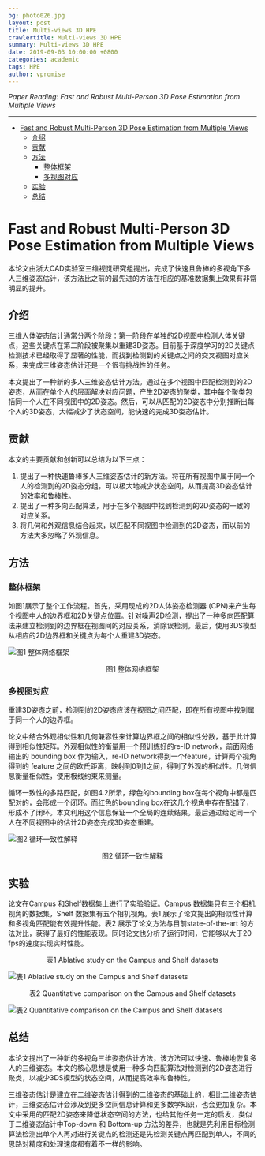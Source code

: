 ```yaml
---
bg: photo026.jpg
layout: post
title: Multi-views 3D HPE
crawlertitle: Multi-views 3D HPE
summary: Multi-views 3D HPE
date: 2019-09-03 10:00:00 +0800
categories: academic
tags: HPE
author: vpromise
---
```


*Paper Reading: Fast and Robust Multi-Person 3D Pose Estimation from Multiple Views*

---

- [Fast and Robust Multi-Person 3D Pose Estimation from Multiple Views](#fast-and-robust-multi-person-3d-pose-estimation-from-multiple-views)
  - [介绍](#介绍)
  - [贡献](#贡献)
  - [方法](#方法)
    - [整体框架](#整体框架)
    - [多视图对应](#多视图对应)
  - [实验](#实验)
  - [总结](#总结)

# Fast and Robust Multi-Person 3D Pose Estimation from Multiple Views

本论文由浙大CAD实验室三维视觉研究组提出，完成了快速且鲁棒的多视角下多人三维姿态估计，该方法比之前的最先进的方法在相应的基准数据集上效果有非常明显的提升。

## 介绍
三维人体姿态估计通常分两个阶段：第一阶段在单独的2D视图中检测人体关键点，这些关键点在第二阶段被聚集以重建3D姿态。目前基于深度学习的2D关键点检测技术已经取得了显著的性能，而找到检测到的关键点之间的交叉视图对应关系，来完成三维姿态估计还是一个很有挑战性的任务。

本文提出了一种新的多人三维姿态估计方法。通过在多个视图中匹配检测到的2D姿态，从而在单个人的层面解决对应问题，产生2D姿态的聚类，其中每个聚类包括同一个人在不同视图中的2D姿态。然后，可以从匹配的2D姿态中分别推断出每个人的3D姿态，大幅减少了状态空间，能快速的完成3D姿态估计。
## 贡献
本文的主要贡献和创新可以总结为以下三点：
1. 提出了一种快速鲁棒多人三维姿态估计的新方法。将在所有视图中属于同一个人的检测到的2D姿态分组，可以极大地减少状态空间，从而提高3D姿态估计的效率和鲁棒性。
2. 提出了一种多向匹配算法，用于在多个视图中找到检测到的2D姿态的一致的对应关系。
3. 将几何和外观信息结合起来，以匹配不同视图中检测到的2D姿态，而以前的方法大多忽略了外观信息。

## 方法
### 整体框架
如图1展示了整个工作流程。首先，采用现成的2D人体姿态检测器 (CPN)来产生每个视图中人的边界框和2D关键点位置。针对噪声2D检测，提出了一种多向匹配算法来建立检测到的边界框在视图间的对应关系，消除误检测。最后，使用3DS模型从相应的2D边界框和关键点为每个人重建3D姿态。

![图1 整体网络框架](https://i.loli.net/2019/09/03/jYPlAkCavTu8ecy.png)
<center>图1 整体网络框架</center>

### 多视图对应
重建3D姿态之前，检测到的2D姿态应该在视图之间匹配，即在所有视图中找到属于同一个人的边界框。

论文中结合外观相似性和几何兼容性来计算边界框之间的相似性分数，基于此计算得到相似性矩阵。外观相似性的衡量用一个预训练好的re-ID network，前面网络输出的 bounding box 作为输入，re-ID network得到一个feature，计算两个视角得到的 feature 之间的欧氏距离，映射到0到1之间，得到了外观的相似性。几何信息衡量相似性，使用极线约束来测量。

循环一致性的多路匹配，如图4.2所示，绿色的bounding box在每个视角中都是匹配对的，会形成一个闭环。而红色的bounding box在这几个视角中存在配错了，形成不了闭环。本文利用这个信息保证一个全局的连续结果。最后通过给定同一个人在不同视图中的估计2D姿态完成3D姿态重建。

![图2 循环一致性解释](https://i.loli.net/2019/09/03/oM6nsqabJ4rDSN7.png)
<center>图2 循环一致性解释</center>

## 实验
论文在Campus 和Shelf数据集上进行了实验验证。Campus 数据集只有三个相机视角的数据集，Shelf 数据集有五个相机视角。表1 展示了论文提出的相似性计算和多视角匹配能有效提升性能。表2 展示了论文方法与目前state-of-the-art 的方法对比，获得了最好的性能表现。同时论文也分析了运行时间，它能够以大于20 fps的速度实现实时性能。

<center>表1 Ablative study on the Campus and Shelf datasets</center>

![表1 Ablative study on the Campus and Shelf datasets](https://i.loli.net/2019/09/03/2v4xQmA3JyCIdc7.png)

<center>表2 Quantitative comparison on the Campus and Shelf datasets</center>

![表2 Quantitative comparison on the Campus and Shelf datasets](https://i.loli.net/2019/09/03/kxitZVnsMHdg28I.png)

## 总结
本论文提出了一种新的多视角三维姿态估计方法，该方法可以快速、鲁棒地恢复多人的三维姿态。本文的核心思想是使用一种多向匹配算法对检测到的2D姿态进行聚类，以减少3DS模型的状态空间，从而提高效率和鲁棒性。

三维姿态估计是建立在二维姿态估计得到的二维姿态的基础上的，相比二维姿态估计，三维姿态估计会涉及到更多空间信息计算和更多数学知识，也会更加复杂。本文中采用的匹配2D姿态来降低状态空间的方法，也给其他任务一定的启发，类似于二维姿态估计中Top-down 和 Bottom-up 方法的差异，也就是先利用目标检测算法检测出单个人再对进行关键点的检测还是先检测关键点再匹配到单人，不同的思路对精度和处理速度都有着不一样的影响。